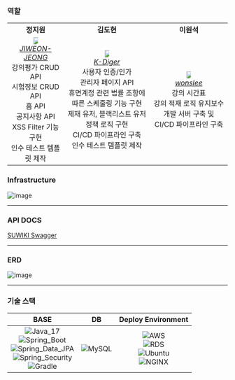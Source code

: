 ### 역할

<table>
    <tr align="center">
        <td><B>정지원<B></td>
        <td><B>김도현<B></td>
        <td><B>이원석<B></td>
    </tr>
    <tr align="center">
        <td>
            <img src="https://github.com/JIWEON-JEONG.png" style="max-width: 10px">
            <br>
            <a href="https://github.com/JIWEON-JEONG"><I>JIWEON-JEONG</I></a>
            <br>강의평가 CRUD API<br>시험정보 CRUD API<br>홈 API<br>공지사항 API<br>XSS Filter 기능 구현<br>인수 테스트 템플릿 제작
        </td>
        <td>
          <img src="https://github.com/k-diger.png" style="max-width: 10px">
            <br>
            <a href="https://github.com/k-diger"><I>K-Diger</I></a>
            <br>사용자 인증/인가<br>관리자 페이지 API<br>휴면계정 관련 법률 조항에 따른 스케줄링 기능 구현<br>제재 유저, 블랙리스트 유저 정책 로직 구현<br>CI/CD 파이프라인 구축<br>인수 테스트 템플릿 제작
        </td>
        <td>
          <img src="https://github.com/wonslee.png" style="max-width: 10px">
            <br>
            <a href="https://github.com/wonslee"><I>wonslee</I></a>
            <br>강의 시간표
            <br>강의 적재 로직 유지보수
            <br>개발 서버 구축 및 CI/CD 파이프라인 구축
        </td>
    </tr>
</table>

### Infrastructure

![image](https://github.com/uswLectureEvaluation/SUWIKI-Spring/assets/60564431/a1bdde38-025b-4415-8be2-ab0b7cf5c94f)

---

### API DOCS

[SUWIKI Swagger](https://api.suwiki.kr/swagger-ui/index.html#/)

---

### ERD

![image](https://github.com/uswLectureEvaluation/Backend-Remaster/assets/60564431/6f1bb783-aa4d-457d-a6f5-c96a6dcb2aad)

---

### 기술 스택

|                                                                                                                                                                                                                                                                                            BASE                                                                                                                                                                                                                                                                                             |                                                  DB                                                  |                                                                                                                                                                                                        Deploy Environment                                                                                                                                                                                                        |
|:-------------------------------------------------------------------------------------------------------------------------------------------------------------------------------------------------------------------------------------------------------------------------------------------------------------------------------------------------------------------------------------------------------------------------------------------------------------------------------------------------------------------------------------------------------------------------------------------:|:----------------------------------------------------------------------------------------------------:|:--------------------------------------------------------------------------------------------------------------------------------------------------------------------------------------------------------------------------------------------------------------------------------------------------------------------------------------------------------------------------------------------------------------------------------:|
| ![Java_17](https://img.shields.io/badge/java11-red?style=flat-square&logo=java&logoColor=white) <br>![Spring_Boot](https://img.shields.io/badge/Spring_Boot-6DB33F.svg?style=flat-square&logo=spring&logoColor=white) <br>![Spring_Data_JPA](https://img.shields.io/badge/Spring_Data_JPA-6DB33F.svg?style=flat-square&logo=spring&logoColor=white)<br>![Spring_Security](https://img.shields.io/badge/Spring_Security-6DB33F.svg?style=flat-square&logo=spring&logoColor=white)<br>![Gradle](https://img.shields.io/badge/Gradle-02303A.svg?style=flat-square&logo=Gradle&logoColor=white) | ![MySQL](https://img.shields.io/badge/MySQL-4479A1.svg?style=flat-square&logo=Mysql&logoColor=white) | ![AWS](https://img.shields.io/badge/AWS-232F3E.svg?style=flat-square&logo=Amazon-AWS&logoColor=white)<br>![RDS](https://img.shields.io/badge/RDS-232F3E.svg?style=flat-square&logo=mysql&logoColor=#232F3E)<br>![Ubuntu](https://img.shields.io/badge/Ubuntu-FCC624.svg?style=flat-square&logo=Ubuntu&logoColor=#E95420)<br>![NGINX](https://img.shields.io/badge/NGINX-269539.svg?style=flat-square&logo=NGINX&logoColor=white) |
